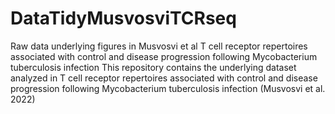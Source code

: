 # DataTidyMusvosviTCRseq
Raw data underlying figures in Musvosvi et al T cell receptor repertoires associated with control and disease progression following Mycobacterium tuberculosis infection
This repository contains the underlying dataset analyzed in T cell receptor repertoires associated with control and disease progression following Mycobacterium tuberculosis infection (Musvosvi et al. 2022)
